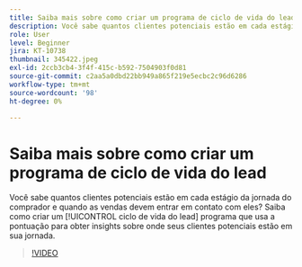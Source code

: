 ```yaml
---
title: Saiba mais sobre como criar um programa de ciclo de vida do lead
description: Você sabe quantos clientes potenciais estão em cada estágio da jornada do comprador e quando as vendas devem entrar em contato com eles? Saiba como criar um [!UICONTROL ciclo de vida do lead] programa que usa a pontuação para obter insights sobre onde seus clientes potenciais estão em sua jornada.
role: User
level: Beginner
jira: KT-10738
thumbnail: 345422.jpeg
exl-id: 2ccb3cb4-3f4f-415c-b592-7504903f0d81
source-git-commit: c2aa5a0dbd22bb949a865f219e5ecbc2c96d6286
workflow-type: tm+mt
source-wordcount: '98'
ht-degree: 0%

---
```


# Saiba mais sobre como criar um programa de ciclo de vida do lead

Você sabe quantos clientes potenciais estão em cada estágio da jornada do comprador e quando as vendas devem entrar em contato com eles? Saiba como criar um [!UICONTROL ciclo de vida do lead] programa que usa a pontuação para obter insights sobre onde seus clientes potenciais estão em sua jornada.

>[!VIDEO](https://video.tv.adobe.com/v/345422/?quality=12&learn=on)

